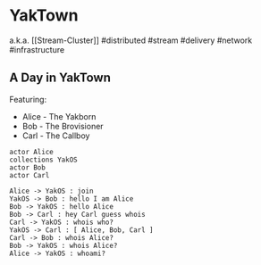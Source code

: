 # YakTown
 a.k.a. [[Stream-Cluster]]
#distributed #stream #delivery #network #infrastructure

## A Day in YakTown
Featuring:
- Alice - The Yakborn
- Bob - The Brovisioner
- Carl - The Callboy

```plantuml-ascii
actor Alice
collections YakOS
actor Bob
actor Carl

Alice -> YakOS : join
YakOS -> Bob : hello I am Alice
Bob -> YakOS : hello Alice
Bob -> Carl : hey Carl guess whois
Carl -> YakOS : whois who?
YakOS -> Carl : [ Alice, Bob, Carl ]
Carl -> Bob : whois Alice?
Bob -> YakOS : whois Alice?
Alice -> YakOS : whoami?
```
